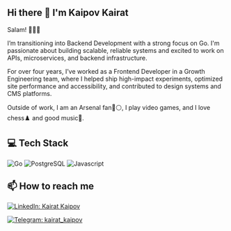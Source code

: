 ## Hi there 👋 I'm Kaipov Kairat

Salam! 👋🇰🇬

I’m transitioning into Backend Development with a strong focus on Go. I'm passionate about building scalable, reliable systems and excited to work on APIs, microservices, and backend infrastructure.

For over four years, I’ve worked as a Frontend Developer in a Growth Engineering team, where I helped ship high-impact experiments, optimized site performance and accessibility, and contributed to design systems and CMS platforms.

Outside of work, I am an Arsenal fan🔴⚪, I play video games, and I love chess♟️ and good music🎼. 

## 💻 Tech Stack

<div>

<img alt="Go" src="https://ziadoua.github.io/m3-Markdown-Badges/badges/Go/go2.svg" />

<img alt="PostgreSQL" src="https://ziadoua.github.io/m3-Markdown-Badges/badges/PostgreSQL/postgresql2.svg" />

<img alt="Javascript" src="https://ziadoua.github.io/m3-Markdown-Badges/badges/Javascript/javascript2.svg">

</div>

## 📫 How to reach me

[![LinkedIn: Kairat Kaipov](https://img.shields.io/badge/LinkedIn-Kairat%20Kaipov-blue?style=flat-square&logo=Linkedin&logoColor=white)](https://www.linkedin.com/in/kairat-kaipov24/)

[![Telegram: kairat_kaipov](https://img.shields.io/badge/Telegram-kairat__kaipov-2CA5E0?style=flat-square&logo=Telegram&logoColor=white)](https://t.me/kairat_kaipov)



<!--
**kaipov24/kaipov24** is a ✨ _special_ ✨ repository because its `README.md` (this file) appears on your GitHub profile.

Here are some ideas to get you started:

- 🔭 I’m currently working on ...
- 🌱 I’m currently learning ...
- 👯 I’m looking to collaborate on ...
- 🤔 I’m looking for help with ...
- 💬 Ask me about ...
- 📫 How to reach me: ...
- 😄 Pronouns: ...
- ⚡ Fun fact: ...
-->

